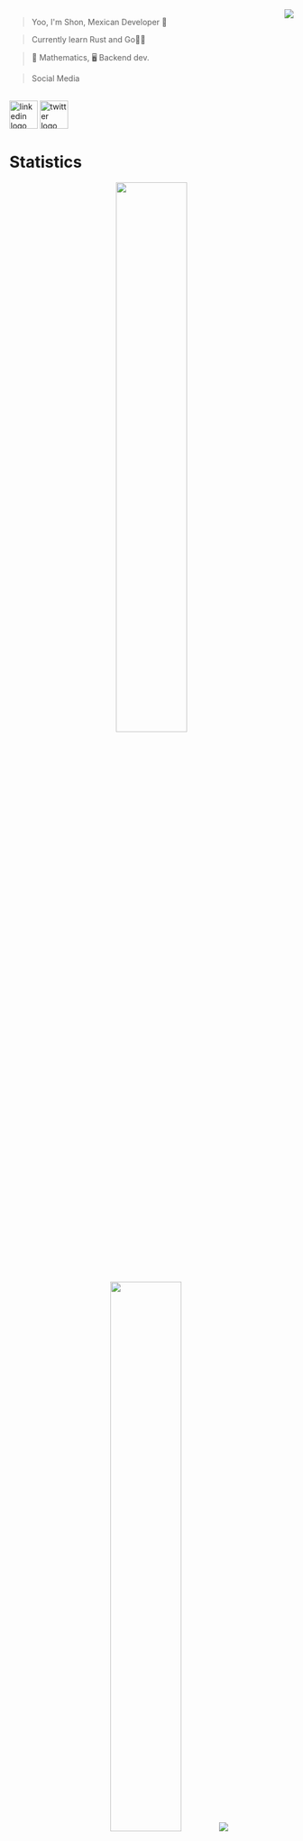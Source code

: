 
<img align="right" src="https://media3.giphy.com/media/CRJqX2pz2RA8E/giphy.gif?cid=ecf05e47um83n0sgkk3tsf8uturj9ewwt275rjfx7q3my0cw&ep=v1_gifs_search&rid=giphy.gif&ct=g">

> Yoo, I'm Shon, Mexican Developer 🦡

> Currently learn Rust and Go😶‍🌫️

> 🧮 Mathematics,  🖥️ Backend dev.

> Social Media
<br/> 
<a align="left" href="https://www.linkedin.com/in/jonathan-g%C3%B3mez-roque-shon/" target="_blank"><img src="https://devicon-website.vercel.app/api/linkedin/original.svg" height="50" alt="linkedin logo"></img></a>
<a align="left" href="https://x.com/ShonSagoro" target="_blank"><img src="https://github.com/user-attachments/assets/01c5fb0f-98ff-4649-8e36-1f2f79ef8773" height="50" alt="twitter logo"></img></a>

<br clear="both">

# Statistics

<div align="center">
  <img src="https://github-readme-stats.vercel.app/api?username=shonsagoro&theme=material-palenight&hide_border=true&hide=issues,contribs&bg_color=00000000&rank_icon=github" height="50%" width="auto">
  <img src="https://github-readme-stats.vercel.app/api/top-langs/?username=shonsagoro&theme=material-palenight&hide_border=true&contribs&bg_color=00000000&include_all_commits=false&count_private=true&layout=compact&hide=css,cmake" height="50%" width="auto">
  <img src="https://github-readme-streak-stats.herokuapp.com/?user=shonsagoro&&theme=material-palenight&hide_border=true&background=FFFFFF00&layout=compact">
</div>

<br/>

## Projects
<img src="https://i.postimg.cc/wTrBbL44/ditheing.png" align="right" height=370 >
<div align="left">
  <img src="https://github-readme-stats.vercel.app/api/pin/?username=shonsagoro&repo=GoTris&theme=material-palenight&hide_border=true&contribs&bg_color=00000000" width="45%" >
  <img src="https://github-readme-stats.vercel.app/api/pin/?username=shonsagoro&repo=API_RMS&theme=material-palenight&hide_border=true&contribs&bg_color=00000000" width="45%" >
  <img src="https://github-readme-stats.vercel.app/api/pin/?username=shonsagoro&repo=FreqPy&theme=material-palenight&hide_border=true&contribs&bg_color=00000000" width="45%" >
</div>

## Skills
<div align="center">

### Programming languages (& HTML)

</div>
<div align="center">
  <img src="https://devicon-website.vercel.app/api/bash/plain.svg?color=%23FFFFFF" height="30" alt="bash_script logo"></img>
  <img width="12" />
  <img src="https://devicon-website.vercel.app/api/cplusplus/line.svg?color=%2300ACFF" height="30" alt="c++ logo"></img>
  <img width="12" />
  <img src="https://devicon-website.vercel.app/api/go/original-wordmark.svg?color=%2300CCFF" height="30" alt="go logo"></img>
  <img width="12" />
  <img src="https://devicon-website.vercel.app/api/java/original-wordmark.svg" height="30" alt="java logo"></img>
  <img width="12" />
  <img src="https://devicon-website.vercel.app/api/javascript/original.svg" height="30" alt="javascript logo"></img>
  <img width="12" />  
  <img src="https://devicon-website.vercel.app/api/markdown/original.svg?color=%23FFFFFF" height="30" alt="markdown logo"></img>
  <img width="12" />    
  <img src="https://devicon-website.vercel.app/api/python/original.svg" height="30" alt="python logo"></img>
  <img width="12" />  
  <img src="https://devicon-website.vercel.app/api/rust/plain.svg?color=%23FFFFFF" height="30" alt="rust logo"></img>
  <img width="12" />  
  <img src="https://devicon-website.vercel.app/api/typescript/original.svg" height="30" alt="typescript logo"></img>
  <img width="12" />  
  <img src="https://devicon-website.vercel.app/api/php/original.svg" height="30" alt="php logo"></img>
  <img width="12" />  
  <img src="https://devicon-website.vercel.app/api/html5/original.svg" height="30" alt="html logo"></img>

</div>

<div align="center">

### Frameworks & Libraries

</div>

<div align="center">
  <img src="https://devicon-website.vercel.app/api/electron/original.svg?color=%2300D9FF" height="30" alt="electron logo"></img>
  <img width="12" />
  <img src="https://devicon-website.vercel.app/api/fastapi/plain.svg?color=%2300F5DC" height="30" alt="fastapi logo"></img>
  <img width="12" />
  <img src="https://devicon-website.vercel.app/api/jest/plain.svg" height="30" alt="jest logo"></img>
  <img width="12" />
  <img src="https://devicon-website.vercel.app/api/nextjs/line.svg?color=%23FFFFFF" height="30" alt="nextjs logo"></img>
  <img width="12" />
  <img src="https://devicon-website.vercel.app/api/opencv/original.svg" height="30" alt="opencv logo"></img>
  <img width="12" />
  <img src="https://devicon-website.vercel.app/api/react/original.svg" height="30" alt="react logo"></img>
  <img width="12" />
  <img src="https://devicon-website.vercel.app/api/spring/original-wordmark.svg" height="30" alt="spring logo"></img>
  <img width="12" />
  <img src="https://devicon-website.vercel.app/api/tailwindcss/plain.svg" height="30" alt="taildwind logo"></img>
  <img width="12" />
  <img src="https://devicon-website.vercel.app/api/tensorflow/original.svg" height="30" alt="tensorflow logo"></img>
  <img width="12" />
  <img src="https://devicon-website.vercel.app/api/express/original.svg?color=%23FFFFFF" height="30" alt="express logo"></img>
  <img width="12" />
  <img src="https://devicon-website.vercel.app/api/nodejs/original-wordmark.svg" height="30" alt="nodejs logo"></img>
  <img width="12" />
  <img src="https://devicon-website.vercel.app/api/laravel/plain-wordmark.svg" height="30" alt="laravel logo"></img>
  <img width="12" />
  <img src="https://devicon-website.vercel.app/api/socketio/original.svg?color=%23FFFFFF" height="30" alt="socket_io logo"></img>
</div>

<div align="center">

### Software & organization

</div>

<div align="center">
  <img src="https://devicon-website.vercel.app/api/jupyter/original.svg" height="30" alt="jupiter logo"></img>
  <img width="12" />
  <img src="https://devicon-website.vercel.app/api/androidstudio/original.svg" height="30" alt="android_studio logo"></img>
  <img width="12" />
  <img src="https://devicon-website.vercel.app/api/apache/line-wordmark.svg?color=%23FF0000" height="30" alt="apache logo"></img>
  <img width="12" />
  <img src="https://devicon-website.vercel.app/api/blender/original.svg" height="30" alt="blender logo"></img>
  <img width="12" />
  <img src="https://devicon-website.vercel.app/api/docker/plain-wordmark.svg" height="30" alt="docker logo"></img>
  <img width="12" />
  <img src="https://devicon-website.vercel.app/api/jenkins/original.svg" height="30" alt="jenkins logo"></img>
  <img width="12" />
  <img src="https://devicon-website.vercel.app/api/jetbrains/original.svg" height="30" alt="jetbrains logo"></img>
  <img width="12" />
  <img src="https://devicon-website.vercel.app/api/jira/original.svg" height="30" alt="jira logo"></img>
  <img width="12" />
  <img src="https://devicon-website.vercel.app/api/latex/original.svg?color=%23FFFFFF" height="30" alt="latex logo"></img>
  <img width="12" />
  <img src="https://devicon-website.vercel.app/api/raspberrypi/original.svg" height="30" alt="raspberrypi logo"></img>
  <img width="12" />
  <img src="https://devicon-website.vercel.app/api/trello/plain.svg" height="30" alt="trello logo"></img>
  <img width="12" />
  <img src="https://devicon-website.vercel.app/api/ubuntu/plain.svg" height="30" alt="ubuntu logo"></img>
  <img width="12" />
  <img src="https://devicon-website.vercel.app/api/vscode/original.svg" height="30" alt="vscode logo"></img>
  <img width="12" />
  <img src="https://devicon-website.vercel.app/api/anaconda/original.svg" height="30" alt="anaconda logo"></img>
  <img width="12" />
  <img src="https://devicon-website.vercel.app/api/composer/original.svg" height="30" alt="composer logo"></img>
  <img width="12" />
  <img src="https://devicon-website.vercel.app/api/debian/original-wordmark.svg" height="30" alt="debian logo"></img>
  <img width="12" />
  <img src="https://devicon-website.vercel.app/api/nginx/original.svg" height="30" alt="nginx logo"></img>
</div>

<div align="center">

### Cloud Services

</div>

<div align="center">
  <img src="https://devicon-website.vercel.app/api/mysql/original.svg" height="30" alt="mysql logo"></img>
  <img width="12" />
  <img src="https://devicon-website.vercel.app/api/mongodb/original.svg" height="30" alt="mongo logo"></img>
  <img width="12" />
  <img src="https://devicon-website.vercel.app/api/amazonwebservices/original.svg" height="30" alt="aws logo"></img>
  <img width="12" />
  <img src="https://devicon-website.vercel.app/api/firebase/plain.svg" height="30" alt="firebase logo"></img>
</div>

